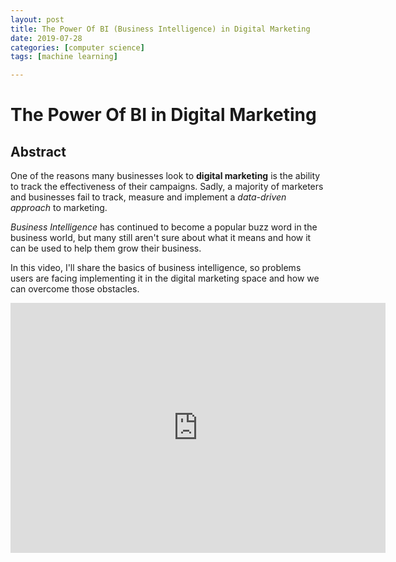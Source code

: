 ```yaml
---
layout: post
title: The Power Of BI (Business Intelligence) in Digital Marketing
date: 2019-07-28
categories: [computer science]
tags: [machine learning]

---
```



# The Power Of BI in Digital Marketing

## Abstract

One of the reasons many businesses look to **digital marketing** is the ability to track the effectiveness of their campaigns. Sadly, a majority of marketers and businesses fail to track, measure and implement a *data-driven approach* to marketing. 

*Business Intelligence* has continued to become a popular buzz word in the business world, but many still aren't sure about what it means and how it can be used to help them grow their business. 

In this video, I'll share the basics of business intelligence, so problems users are facing implementing it in the digital marketing space and how we can overcome those obstacles.

<iframe width="600" height="400" src="https://www.youtube.com/embed/vkn8blZ1KzY" frameborder="0" allow="accelerometer; autoplay; encrypted-media; gyroscope; picture-in-picture" allowfullscreen></iframe>

